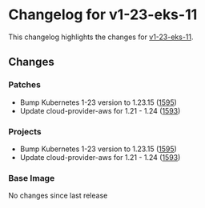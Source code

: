 # Changelog for v1-23-eks-11

This changelog highlights the changes for [v1-23-eks-11](https://github.com/aws/eks-distro/tree/v1-23-eks-11).

## Changes

### Patches
* Bump Kubernetes 1-23 version to 1.23.15 ([1595](https://github.com/aws/eks-distro/pull/1595))
* Update cloud-provider-aws for 1.21 - 1.24 ([1593](https://github.com/aws/eks-distro/pull/1593))

### Projects
* Bump Kubernetes 1-23 version to 1.23.15 ([1595](https://github.com/aws/eks-distro/pull/1595))
* Update cloud-provider-aws for 1.21 - 1.24 ([1593](https://github.com/aws/eks-distro/pull/1593))

### Base Image
No changes since last release

